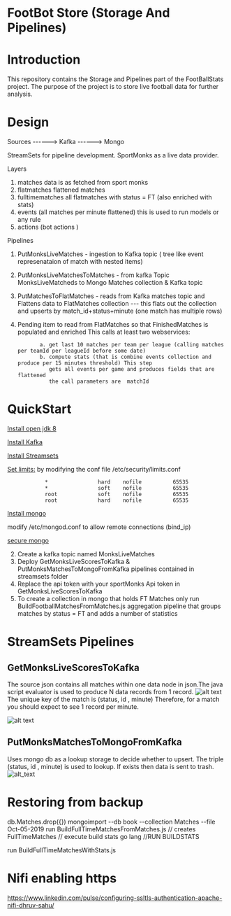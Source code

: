 # FootBot Store  (Storage And Pipelines)

# Introduction 
This repository contains the Storage and Pipelines part of the FootBallStats project.
The purpose of the project is to store live football data for further analysis.


# Design 

Sources ------> Kafka ------> Mongo 
                                  
StreamSets for pipeline development.
SportMonks as a live data provider.

Layers 
   1. matches data is as fetched from sport monks 
   2. flatmatches flattened matches 
   3. fulltimematches all flatmatches with status = FT (also enriched with stats)
   4. events (all matches per minute flattened) this is used to run models or any rule  
   5. actions (bot actions )

Pipelines 
1. PutMonksLiveMatches - ingestion to Kafka topic ( tree like event represenataion of match with nested items)
2.  PutMonksLiveMatchesToMatches - from kafka Topic MonksLiveMatcheds to Mongo Matches collection & Kafka topic  
3.  PutMatchesToFlatMatches - reads from Kafka matches topic and Flattens data to FlatMatches collection --- this flats out the collection and upserts by match_id+status+minute (one match has multiple rows)

4. Pending item to read from FlatMatches so that FinishedMatches is populated  and enriched 
This calls at least two webservices:

              a. get last 10 matches per team per league (calling matches per teamId per leagueId before some date) 
              b. compute stats (that is combine events collection and produce per 15 minutes threshold) This step 
                 gets all events per game and produces fields that are flattened
                 the call parameters are  matchId 
                 
              
              


# QuickStart 
[Install open jdk 8](https://www.digitalocean.com/community/tutorials/how-to-install-java-with-apt-on-ubuntu-18-04)

[Install Kafka](https://www.digitalocean.com/community/tutorials/how-to-install-apache-kafka-on-ubuntu-18-04)

[Install Streamsets](https://streamsets.com/documentation/datacollector/latest/help/datacollector/UserGuide/Installation/Install_title.html) 
   
[Set limits:](https://superuser.com/questions/1200539/cannot-increase-open-file-limit-past-4096-ubuntu)
   by modifying the conf file /etc/security/limits.conf
            
                *                hard    nofile          65535
                *                soft    nofile          65535
                root             soft    nofile          65535
                root             hard    nofile          65535

[Install mongo](https://itsfoss.com/install-mongodb-ubuntu/#install-from-ubuntu-repository)
   
   modify /etc/mongod.conf to allow remote connections (bind_ip) 
   
[secure mongo](https://www.digitalocean.com/community/tutorials/how-to-install-and-secure-mongodb-on-ubuntu-16-04)
    
2.  Create a kafka topic named MonksLiveMatches
3.  Deploy  GetMonksLiveScoresToKafka & PutMonksMatchesToMongoFromKafka pipelines contained in streamsets folder 
4.  Replace the api token with your sportMonks Api token in GetMonksLiveScoresToKafka
5.  To create a collection in mongo that holds FT Matches only run BuildFootballMatchesFromMatches.js  aggregation pipeline that groups matches by status = FT and adds a number of statistics 

# StreamSets Pipelines 
## GetMonksLiveScoresToKafka 
The source json contains all matches within one data node in json.The java script evaluator is used to produce N data records from 1 record.
![alt text](https://github.com/athanikos/Football_Stats_Storage_And_Pipelines/blob/master/screenshots/GetMonkLiveScoresToKafka_one_to_many.png)
The unique key of the match is (status, id , minute)
Therefore, for a match you should expect to see 1 record per minute. 

![alt text](https://github.com/athanikos/Football_Stats_Storage_And_Pipelines/blob/master/screenshots/GetMonksLiveScoresToKafka.png)
## PutMonksMatchesToMongoFromKafka  
Uses mongo db as a lookup storage to decide whether to upsert. 
The triple (status, id , minute) is used to lookup.
If exists then data is sent to trash.
![alt_text](https://github.com/athanikos/Football_Stats_Storage_And_Pipelines/blob/master/screenshots/PutMonksMatchesToMongoFromKafka.png)




# Restoring from backup 
db.Matches.drop({})
mongoimport --db book --collection Matches --file Oct-05-2019
run BuildFullTimeMatchesFromMatches.js   // creates FullTimeMatches
                                         // execute build stats go lang 
                                         //RUN BUILDSTATS 
                                        
run BuildFullTimeMatchesWithStats.js   


# Nifi enabling https 

https://www.linkedin.com/pulse/configuring-ssltls-authentication-apache-nifi-dhruv-sahu/



